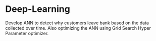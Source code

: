 # Deep-Learning

Develop ANN to detect why customers leave bank based on the data collected over time.
Also optimizing the ANN using Grid Search Hyper Parameter optimizer.
